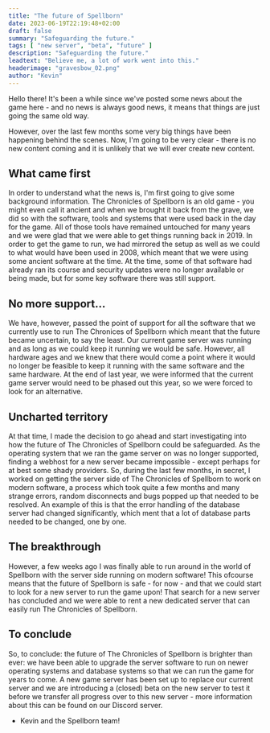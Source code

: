 ```yaml
---
title: "The future of Spellborn"
date: 2023-06-19T22:19:48+02:00
draft: false
summary: "Safeguarding the future."
tags: [ "new server", "beta", "future" ]
description: "Safeguarding the future."
leadtext: "Believe me, a lot of work went into this."
headerimage: "gravesbow_02.png"
author: "Kevin"
---
```


Hello there! It's been a while since we've posted some news about the game here - and no news is always good news, it means that things are just going the same old way.

However, over the last few months some very big things have been happening behind the scenes. Now, I'm going to be very clear - there is no new content coming and it is unlikely that we will ever create new content. 

## What came first

In order to understand what the news is, I'm first going to give some background information. The Chronicles of Spellborn is an old game - you might even call it ancient and when we brought it back from the grave, we did so with the software, tools and systems that were used back in the day for the game. All of those tools have remained untouched for many years and we were glad that we were able to get things running back in 2019. In order to get the game to run, we had mirrored the setup as well as we could to what would have been used in 2008, which meant that we were using some ancient software at the time. 
At the time, some of that software had already ran its course and security updates were no longer available or being made, but for some key software there was still support.

## No more support...

We have, however, passed the point of support for all the software that we currently use to run The Chronices of Spellborn which meant that the future became uncertain, to say the least. Our current game server was running and as long as we could keep it running we would be safe.
However, all hardware ages and we knew that there would come a point where it would no longer be feasible to keep it running with the same software and the same hardware.
At the end of last year, we were informed that the current game server would need to be phased out this year, so we were forced to look for an alternative.

## Uncharted territory

At that time, I made the decision to go ahead and start investigating into how the future of The Chronicles of Spellborn could be safeguarded. As the operating system that we ran the game server on was no longer supported, finding a webhost for a new server became impossible - except perhaps for at best some shady providers.
So, during the last few months, in secret, I worked on getting the server side of The Chronicles of Spellborn to work on modern software, a process which took quite a few months and many strange errors, random disconnects and bugs popped up that needed to be resolved.
An example of this is that the error handling of the database server had changed significantly, which ment that a lot of database parts needed to be changed, one by one.

## The breakthrough

However, a few weeks ago I was finally able to run around in the world of Spellborn with the server side running on modern software! This ofcourse means that the future of Spellborn is safe - for now - and that we could start to look for a new server to run the game upon!
That search for a new server has concluded and we were able to rent a new dedicated server that can easily run The Chronicles of Spellborn.

## To conclude

So, to conclude: the future of The Chronicles of Spellborn is brighter than ever: we have been able to upgrade the server software to run on newer operating systems and database systems so that we can run the game for years to come. A new game server has been set up to replace our current server and we are introducing a (closed) beta on the new server to test it before we transfer all progress over to this new server - more information about this can be found on our Discord server.

- Kevin and the Spellborn team!
